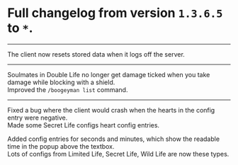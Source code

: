 # Full changelog from version `1.3.6.5` to `*`.

----------

The client now resets stored data when it logs off the server.

----------

Soulmates in Double Life no longer get damage ticked when you take damage while blocking with a shield.<br>
Improved the `/boogeyman list` command.

----------

Fixed a bug where the client would crash when the hearts in the config entry were negative.<br>
Made some Secret Life configs heart config entries.<br>

Added config entries for seconds and minutes, which show the readable time in the popup above the textbox.<br>
Lots of configs from Limited Life, Secret Life, Wild Life are now these types.